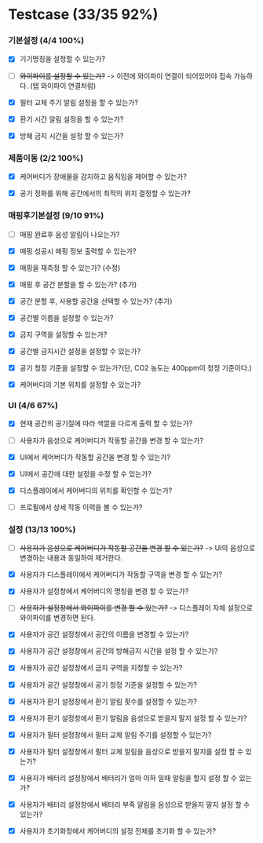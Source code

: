 # Testcase (33/35 92%)



### 기본설정 (4/4 100%)
- [x] 기기명칭을 설정할 수 있는가?
- [ ] ~~와이파이를 설정할 수 있는가?~~ -> 이전에 와이파이 연결이 되어있어야 접속 가능하다. (탭 와이파이 연결처럼)
- [x] 필터 교체 주기 알림 설정을 할 수 있는가?
- [x] 환기 시간 알림 설정을 할 수 있는가?
- [x] 방해 금지 시간을 설정 할 수 있는가?


### 제품이동 (2/2 100%)
- [X] 케어버디가 장애물을 감지하고 움직임을 제어할 수 있는가?
- [X] 공기 정화를 위해 공간에서의 최적의 위치 결정할 수 있는가?




### 매핑후기본설정 (9/10 91%)
- [ ] 매핑 완료후 음성 알림이 나오는가?
- [x] 매핑 성공시 매핑 정보 출력할 수 있는가?
- [x] 매핑을 재측정 할 수 있는가? (수정)
- [X] 매핑 후 공간 분할을 할 수 있는가? (추가)
- [X] 공간 분할 후, 사용할 공간을 선택할 수 있는가? (추가)
- [X] 공간별 이름을 설정할 수 있는가?
- [X] 금지 구역을 설정할 수 있는가?
- [X] 공간별 금지시간 설정을 설정할 수 있는가?
- [X] 공기 청정 기준을 설정할 수 있는가?(단, CO2 농도는 400ppm이 청정 기준이다.)
- [X] 케어버디의 기본 위치를 설정할 수 있는가?




### UI (4/6 67%)
- [X] 현재 공간의 공기질에 따라 색깔을 다르게 출력 할 수 있는가?
- [ ] 사용자가 음성으로 케어버디가 작동할 공간을 변경 할 수 있는가?
- [X] UI에서 케어버디가 작동할 공간을 변경 할 수 있는가?
- [X] UI에서 공간에 대한 설정을 수정 할 수 있는가?
- [X] 디스플레이에서 케어버디의 위치를 확인할 수 있는가?
- [ ] 프로필에서 상세 작동 이력을 볼 수 있는가?




### 설정 (13/13 100%)
- [ ] ~~사용자가 음성으로 케어버디가 작동할 공간을 변경 할 수 있는가?~~ -> UI의 음성으로 변경하는 내용과 동일하여 제거한다.
- [X] 사용자가 디스플레이에서 케어버디가 작동할 구역을 변경 할 수 있는가?
- [x] 사용자가 설정창에서 케어버디의 명칭을 변경 할 수 있는가?
- [ ] ~~사용자가 설정창에서 와이파이를 변경 할 수 있는가?~~ -> 디스플레이 자체 설정으로 와이파이를 변경하면 된다.
- [X] 사용자가 공간 설정창에서 공간의 이름을 변경할 수 있는가?
- [X] 사용자가 공간 설정창에서 공간의 방해금지 시간을 설정 할 수 있는가?
- [X] 사용자가 공간 설정창에서 금지 구역을 지정할 수 있는가?
- [x] 사용자가 공간 설정창에서 공기 청정 기준을 설정할 수 있는가?
- [x] 사용자가 환기 설정창에서 환기 알림 횟수를 설정할 수 있는가?
- [X] 사용자가 환기 설정창에서 환기 알림을 음성으로 받을지 말지 설정 할 수 있는가?
- [x] 사용자가 필터 설정창에서 필터 교체 알림 주기를 설정할 수 있는가?
- [X] 사용자가 필터 설정창에서 필터 교체 알림을 음성으로 받을지 말지를 설정 할 수 있는가?
- [x] 사용자가 배터리 설정창에서 배터리가 얼마 이하 일때 알림을 할지 설정 할 수 있는가?
- [X] 사용자가 배터리 설정창에서 배터리 부족 알림을 음성으로 받을지 말지 설정 할 수 있는가?
- [x] 사용자가 초기화창에서 케어버디의 설정 전체를 초기화 할 수 있는가?

